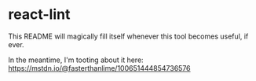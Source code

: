 # react-lint

This README will magically fill itself whenever this tool
becomes useful, if ever. 

In the meantime, I'm tooting about it here: https://mstdn.io/@fasterthanlime/100651444854736576
